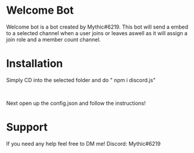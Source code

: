 # Welcome Bot

Welcome bot is a bot created by Mythic#6219. This bot will send a embed to a selected channel when a user joins or leaves aswell as it will assign a join role and a member count channel.


# Installation

Simply CD into the selected folder and do " npm i discord.js"

</br>

Next open up the config.json and follow the instructions!


# Support
If you need any help feel free to DM me! Discord: Mythic#6219
